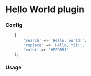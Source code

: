# Hello World plugin
### Config
```php
    [
        'search' => 'Hello, world!',
        'replace' => 'Hello, Yii!',
        'color' => '#FFDB51'
    ];
```
### Usage

